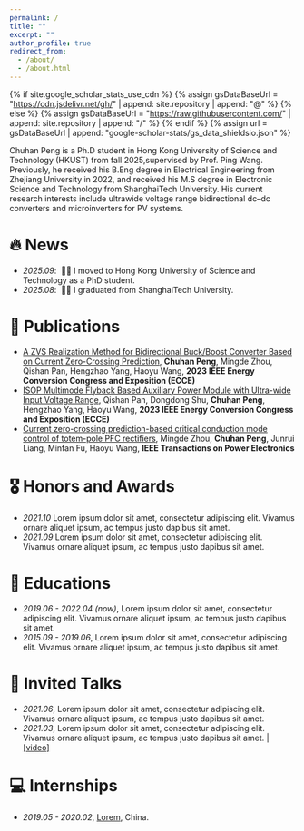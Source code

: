 ```yaml
---
permalink: /
title: ""
excerpt: ""
author_profile: true
redirect_from: 
  - /about/
  - /about.html
---
```

{% if site.google_scholar_stats_use_cdn %}
{% assign gsDataBaseUrl = "https://cdn.jsdelivr.net/gh/" | append: site.repository | append: "@" %}
{% else %}
{% assign gsDataBaseUrl = "https://raw.githubusercontent.com/" | append: site.repository | append: "/" %}
{% endif %}
{% assign url = gsDataBaseUrl | append: "google-scholar-stats/gs_data_shieldsio.json" %}

<span class='anchor' id='about-me'></span>

Chuhan Peng is a Ph.D student in Hong Kong University of Science and Technology (HKUST) from fall 2025,supervised by Prof. Ping Wang. Previously, he received his B.Eng degree in Electrical Engineering from Zhejiang University in 2022, and received his M.S degree in Electronic Science and Technology from ShanghaiTech University. His current research interests include ultrawide voltage range bidirectional dc–dc converters and microinverters for PV systems.

# 🔥 News

- *2025.09*: &nbsp;🎉🎉  I moved to Hong Kong University of Science and Technology as a PhD student.
- *2025.08*: &nbsp;🎉🎉 I graduated from ShanghaiTech University.

# 📝 Publications

- [A ZVS Realization Method for Bidirectional Buck/Boost Converter Based on Current Zero-Crossing Prediction](), **Chuhan Peng**, Mingde Zhou, Qishan Pan, Hengzhao Yang, Haoyu Wang, **2023 IEEE Energy Conversion Congress and Exposition (ECCE)**
- [ISOP Multimode Flyback Based Auxiliary Power Module with Ultra-wide Input Voltage Range](), Qishan Pan, Dongdong Shu, **Chuhan Peng**, Hengzhao Yang, Haoyu Wang, **2023 IEEE Energy Conversion Congress and Exposition (ECCE)**
- [Current zero-crossing prediction-based critical conduction mode control of totem-pole PFC rectifiers](), Mingde Zhou, **Chuhan Peng**, Junrui Liang, Minfan Fu, Haoyu Wang, **IEEE Transactions on Power Electronics**

# 🎖 Honors and Awards

- *2021.10* Lorem ipsum dolor sit amet, consectetur adipiscing elit. Vivamus ornare aliquet ipsum, ac tempus justo dapibus sit amet.
- *2021.09* Lorem ipsum dolor sit amet, consectetur adipiscing elit. Vivamus ornare aliquet ipsum, ac tempus justo dapibus sit amet.

# 📖 Educations

- *2019.06 - 2022.04 (now)*, Lorem ipsum dolor sit amet, consectetur adipiscing elit. Vivamus ornare aliquet ipsum, ac tempus justo dapibus sit amet.
- *2015.09 - 2019.06*, Lorem ipsum dolor sit amet, consectetur adipiscing elit. Vivamus ornare aliquet ipsum, ac tempus justo dapibus sit amet.

# 💬 Invited Talks

- *2021.06*, Lorem ipsum dolor sit amet, consectetur adipiscing elit. Vivamus ornare aliquet ipsum, ac tempus justo dapibus sit amet.
- *2021.03*, Lorem ipsum dolor sit amet, consectetur adipiscing elit. Vivamus ornare aliquet ipsum, ac tempus justo dapibus sit amet.  \| [\[video\]](https://github.com/)

# 💻 Internships

- *2019.05 - 2020.02*, [Lorem](https://github.com/), China.
